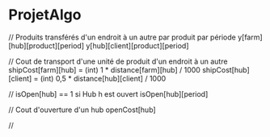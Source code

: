 # ProjetAlgo



// Produits transférés d'un endroit à un autre par produit par période
y[farm][hub][product][period] 
y[hub][client][product][period] 


// Cout de transport d'une unité de produit d'un endroit à un autre
shipCost[farm][hub] = (int) 1 * distance[farm][hub] / 1000
shipCost[hub][client] = (int) 0,5 * distance[hub][client] / 1000


// isOpen[hub] == 1 si Hub h est ouvert
isOpen[hub][period]

// Cout d'ouverture d'un hub
openCost[hub]


// 
